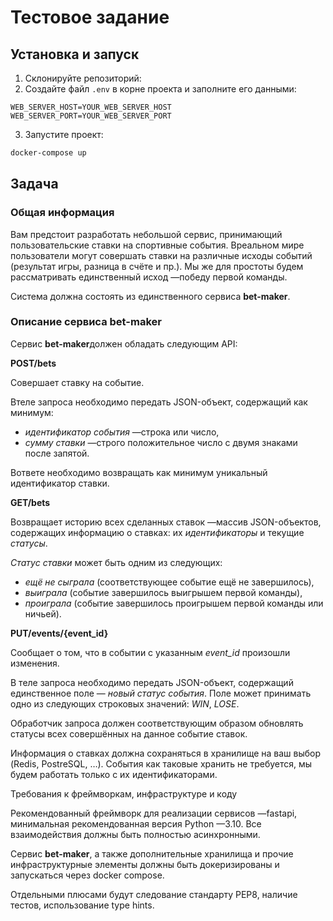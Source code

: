# Тестовое задание

## Установка и запуск

1. Склонируйте репозиторий:
2. Создайте файл `.env` в корне проекта и заполните его данными:
```env
WEB_SERVER_HOST=YOUR_WEB_SERVER_HOST
WEB_SERVER_PORT=YOUR_WEB_SERVER_PORT
```
3. Запустите проект:
```bash
docker-compose up
```

## Задача

### Общая информация

Вам предстоит разработать небольшой сервис, принимающий пользовательские ставки на спортивные события. Вреальном мире пользователи могут совершать ставки на различные исходы событий (результат игры, разница в счёте и пр.). Мы же для простоты будем рассматривать единственный исход —победу первой команды.

Система должна состоять из единственного сервиса **bet-maker**.

### Описание сервиса bet-maker

Сервис **bet-maker**должен обладать следующим API:

**POST/bets**

Совершает ставку на событие.

Втеле запроса необходимо передать JSON-объект, содержащий как минимум:

- *идентификатор события* —строка или число,
- *сумму ставки* —строго положительное число с двумя знаками после запятой.

Вответе необходимо возвращать как минимум уникальный идентификатор ставки.

**GET/bets**

Возвращает историю всех сделанных ставок —массив JSON-объектов, содержащих информацию о ставках: их *идентификаторы* и текущие *статусы*.

*Статус ставки* может быть одним из следующих:

- *ещё не сыграла* (соответствующее событие ещё не завершилось),
- *выиграла* (событие завершилось выигрышем первой команды),
- *проиграла* (событие завершилось проигрышем первой команды или ничьей).

**PUT/events/{event\_id}**

Сообщает о том, что в событии с указанным *event\_id* произошли изменения.

В теле запроса необходимо передать JSON-объект, содержащий единственное поле — *новый статус события*. Поле может принимать одно из следующих строковых значений: *WIN*, *LOSE*.

Обработчик запроса должен соответствующим образом обновлять статусы всех совершённых на данное событие ставок.

Информация о ставках должна сохраняться в хранилище на ваш выбор (Redis, PostreSQL, …). События как таковые хранить не требуется, мы будем работать только с их идентификаторами.

Требования к фреймворкам, инфраструктуре и коду

Рекомендованный фреймворк для реализации сервисов —fastapi, минимальная рекомендованная версия Python —3.10. Все взаимодействия должны быть полностью асинхронными.

Сервис **bet-maker**, а также дополнительные хранилища и прочие инфраструктурные элементы должны быть докеризированы и запускаться через docker compose.

Отдельными плюсами будут следование стандарту PEP8, наличие тестов, использование type hints.
